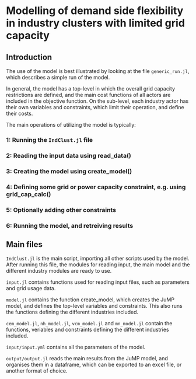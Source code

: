 # Modelling of demand side flexibility in industry clusters with limited grid capacity

## Introduction
The use of the model is best illustrated by looking at the file `generic_run.jl`, which describes a simple run of the model.

In general, the model has a top-level in which the overall grid capacity restrictions are defined, and the main cost functions of all actors are included in the objective function. On the sub-level, each industry actor has their own variables and constraints, which limit their operation, and define their costs. 

The main operations of utilizing the model is typically:

### 1: Running the `IndClust.jl` file
### 2: Reading the input data using read_data()
### 3: Creating the model using create_model()
### 4: Defining some grid or power capacity constraint, e.g. using grid_cap_calc()
### 5: Optionally adding other constraints
### 6: Running the model, and retreiving results

## Main files
`IndClust.jl` is the main script, importing all other scripts used by the model. 
After running this file, the modules for reading input, the main model and the different industry modules are ready to use. 

`input.jl` contains functions used for reading input files, such as parameters and grid usage data.

`model.jl` contains the function create_model, which creates the JuMP model, and defines the top-level variables and constraints. This also runs the functions defining the different industries included.

`cem_model.jl`, `nh_model.jl`, `vcm_model.jl` and `mn_model.jl` contain the functions, veriables and constraints defining the different industries included. 

`input/input.yml` contains all the parameters of the model.

`output/output.jl` reads the main results from the JuMP model, and organises them in a dataframe, which can be exported to an excel file, or another format of choice.  





